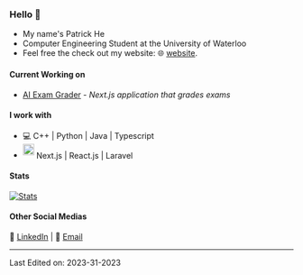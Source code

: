 ### Hello 👋
* My name's Patrick He
* Computer Engineering Student at the University of Waterloo
* Feel free the check out my website: 🌐 [website](https://patrickhe.com).

#### Current Working on
* [AI Exam Grader](https://github.com/he-patrick/ai-exam-grader) - *Next.js application that grades exams*

#### I work with
* 💻 C++ | Python | Java | Typescript
* <img src="https://github.com/he-patrick/he-patrick/assets/77468352/29847d98-b112-4798-96f6-280ee83305ad" width="20px" height="20px" style="vertical-align: super;"> Next.js | React.js | Laravel

 #### Stats
[![Stats](https://github-readme-stats.vercel.app/api?username=he-patrick)](https://github.com/he-patrick)

#### Other Social Medias
💼 [LinkedIn](https://www.linkedin.com/in/patrickhe2005/) | 📧 [Email](mailto:he.patrick2005@gmail.com)

-----

Last Edited on: 2023-31-2023
